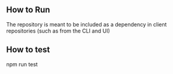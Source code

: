 
## How to Run

The repository is meant to be included as a dependency in client repositories (such as from the CLI and UI)

## How to test

npm run test
